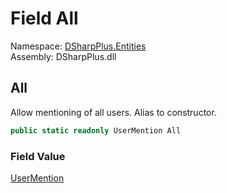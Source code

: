 # Field All

Namespace: [DSharpPlus.Entities](DSharpPlus.Entities.md)  
Assembly: DSharpPlus.dll

## <a id="DSharpPlus_Entities_UserMention_All"></a>All

Allow mentioning of all users. Alias to <xref href="DSharpPlus.Entities.UserMention.%23ctor" data-throw-if-not-resolved="false"></xref> constructor.

```csharp
public static readonly UserMention All
```

### Field Value

[UserMention](DSharpPlus.Entities.UserMention.md)

